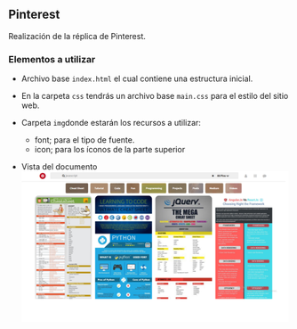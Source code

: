 ## Pinterest

Realización de la réplica de Pinterest.

### Elementos a utilizar

- Archivo base `index.html` el cual contiene una estructura inicial.

- En la carpeta `css` tendrás un archivo base `main.css` para el estilo del sitio web.

- Carpeta `img`donde estarán los recursos a utilizar:
    * font; para el tipo de fuente.
    * icon; para los íconos de la parte superior


* Vista del documento
![](assets/img/pinterest.png)